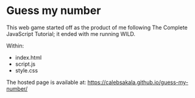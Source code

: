 # Guess my number
This web game started off as the product of me following The Complete JavaScript Tutorial; it ended with me running WILD.

Within: 
* index.html
* script.js
* style.css

The hosted page is available at: https://calebsakala.github.io/guess-my-number/

